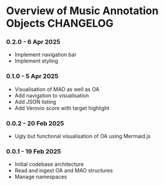 # Overview of Music Annotation Objects CHANGELOG

### 0.2.0 - 6 Apr 2025
* Implement navigation bar
* Implement styling

### 0.1.0 - 5 Apr 2025
* Visualisation of MAO as well as OA
* Add navigation to visualisation
* Add JSON listing
* Add Verovio score with target highlight

### 0.0.2 - 20 Feb 2025
* Ugly but functional visualisation of OA using Mermaid.js

### 0.0.1 - 19 Feb 2025
* Initial codebase architecture
* Read and ingest OA and MAO structures
* Manage namespaces
